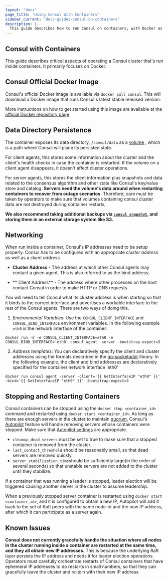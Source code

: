 ```yaml
---
layout: "docs"
page_title: "Using Consul With Containers"
sidebar_current: "docs-guides-consul-on-containers"
description: |-
  This guide describes how to run Consul on containers, with Docker as the primary focus. It also describes best practices when running a Consul cluster in production on Docker.
---
```


## Consul with Containers
This guide describes critical aspects of operating a Consul cluster that's run inside containers. It primarily focuses on Docker.

## Consul Official Docker Image

Consul's official Docker image is available via `docker pull consul`. This will download a Docker image that runs Consul's latest stable released version.

More instructions on how to get started using this image are available at the [official Docker repository page](https://hub.docker.com/_/consul/)

## Data Directory Persistence

The container exposes its data directory, `/consul/data` as a [volume](https://docs.docker.com/engine/tutorials/dockervolumes/) , which is a path where Consul will place its persisted state.

For client agents, this stores some information about the cluster and the client's health checks in case the container is restarted. If the volume on a client agent disappears, it doesn't affect cluster operations.

For server agents, this stores the client information plus snapshots and data related to the consensus algorithm and other state like Consul's key/value store and catalog. **Servers need the volume's data around when restarting containers to recover from outage scenarios.** Therefore, care must be taken by operators to make sure that volumes containing consul cluster data are not destroyed during container restarts, 

**We also recommend taking additional backups via [`consul snapshot`](https://www.consul.io/docs/commands/snapshot.html), and storing them in an external storage system like S3.**

## Networking
When run inside a container, Consul's IP addresses need to be setup properly. Consul has to be configured with an appropriate _cluster address_ as well as a _client address._ 

 * **Cluster Address** -  The address at which other Consul agents may contact a given agent. This is also referred to as the bind address. 

* ** Client Address** -  The address where other processes on the host contact Consul in order to make HTTP or DNS requests. 

You will need to tell Consul what its cluster address is when starting so that it binds to the correct interface and advertises a workable interface to the rest of the Consul agents.  There are two ways of doing this. 

1. _Environmental Variables_: Use the `CONSUL_CLIENT_INTERFACE` and `CONSUL_BIND_INTERFACE` environment variables. In the following example `eth0` is the network interface of the container:
```
docker run -d -e CONSUL_CLIENT_INTERFACE=eth0 -e CONSUL_BIND_INTERFACE='eth0' consul agent -server -bootstrap-expect=3
```

2. _Address templates_: You can declaratively specify the client and cluster addresses using the formats described in the [go-socketaddr](https://github.com/hashicorp/go-sockaddr) library. In the following example, the client and bind addresses are declaratively specified for the container network interface 'eth0'
```
docker run consul agent -server -client='{{ GetInterfaceIP "eth0" }}' -bind='{{ GetInterfaceIP "eth0" }}' -bootstrap-expect=3
```

## Stopping and Restarting Containers
Consul containers can be stopped using the `docker stop <container_id>` command and restarted using `docker start <container_id>`. As long as there are enough servers in the cluster to maintain [quorum](https://www.consul.io/docs/internals/consensus.html#deployment-table), Consul's [Autopilot](https://www.consul.io/docs/guides/autopilot.html) feature will handle removing servers whose containers were stopped. Make sure that [Autopilot settings](https://www.consul.io/docs/agent/options.html#autopilot) are appropriate. 

* `cleanup_dead_servers` must be set to true to make sure that a stopped container is removed from the cluster. 
* `last_contact_threshold` should be reasonably small, so that dead servers are removed quickly. 
* `server_stabilization_time`should be sufficiently large(in the order of several seconds) so that unstable servers are not added to the cluster until they stabilize. 

If a container that was running a leader is stopped, leader election will be triggered causing another server in the cluster to assume leadership. 

When a previously stopped server container is restarted using `docker start <container_id>`,  and it is configured to obtain a new IP, Autopilot will add it back to the set of Raft peers with the same node-id and the new IP address, after which it can participate as a server again. 

## Known Issues
**Consul does not currently gracefully handle the situation where all nodes in the cluster running inside a container are restarted at the same time, and they all obtain new IP addresses.** This is because the underlying Raft layer persists the IP address and needs it for leader election operations. Operators must carefully orchestrate restarts of Consul containers that have ephemeral IP addresses to do restarts in small numbers, so that they can gracefully leave the cluster and re-join with their new IP address.



